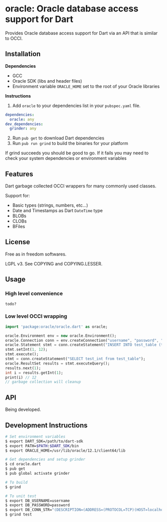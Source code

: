 # oracle: Oracle database access support for Dart
Provides Oracle database access support for Dart via an API that is similar to
OCCI.

## Installation

**Dependencies**

- GCC
- Oracle SDK (libs and header files)
- Environment variable `ORACLE_HOME` set to the root of your Oracle libraries


**Instructions**

1. Add `oracle` to your dependencies list in your `pubspec.yaml` file.

  ```yaml
  dependencies:
    oracle: any
  dev_dependencies:
    grinder: any
  ```

2. Run `pub get` to download Dart dependencies
3. Run `pub run grind` to build the binaries for your platform

If grind succeeds you should be good to go. If it fails you may need to check
your system dependencies or environment variables

## Features
Dart garbage collected OCCI wrappers for many commonly used classes. 

Support for:
- Basic types (strings, numbers, etc...)
- Date and Timestamps as Dart `DateTime` type
- BLOBs
- CLOBs
- BFiles

## License
Free as in freedom softwares.

LGPL v3. See COPYING and COPYING.LESSER.

## Usage

### High level convenience
```
todo?
```

### Low level OCCI wrapping
```dart
import 'package:oracle/oracle.dart' as oracle;

oracle.Environment env = new oracle.Environment();
oracle.Connection conn = env.createConnection("username", "password", "(DESCRIPTION=(ADDRESS=(PROTOCOL=TCP)(HOST=192.168.1.1)(PORT=1521))(CONNECT_DATA=(SID=XE)))"); 
oracle.Statement stmt = conn.createStatement("INSERT INTO test_table (test_int INT) VALUES (:bind)");
stmt.setInt(1, 12);
stmt.execute();
stmt = conn.createStatement("SELECT test_int from test_table");
oracle.ResultSet results = stmt.executeQuery();
results.next(1);
int i = results.getInt(1);
print(i) // 12
// garbage collection will cleanup
```

## API

Being developed.

## Development Instructions

```bash
# Set environment variables
$ export DART_SDK=/path/to/dart-sdk
$ export PATH=$PATH:$DART_SDK/bin
$ export ORACLE_HOME=/usr/lib/oracle/12.1/client64/lib

# Get dependencies and setup grinder
$ cd oracle.dart
$ pub get
$ pub global activate grinder

# To build
$ grind

# To unit test
$ export DB_USERNAME=username
$ export DB_PASSWORD=password
$ export DB_CONN_STR="(DESCRIPTION=(ADDRESS=(PROTOCOL=TCP)(HOST=localhost)(PORT=1521))(CONNECT_DATA=(SID=XE)))"
$ grind test
```
